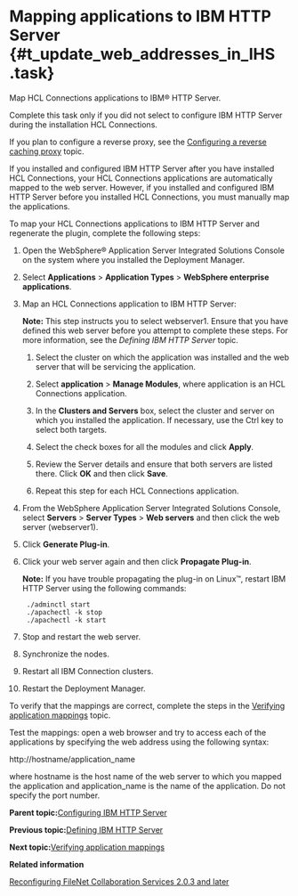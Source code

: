 # Mapping applications to IBM HTTP Server {#t_update_web_addresses_in_IHS .task}

Map HCL Connections applications to IBM® HTTP Server.

Complete this task only if you did not select to configure IBM HTTP Server during the installation HCL Connections.

If you plan to configure a reverse proxy, see the [Configuring a reverse caching proxy](t_install_deploy_caching_proxy.md) topic.

If you installed and configured IBM HTTP Server after you have installed HCL Connections, your HCL Connections applications are automatically mapped to the web server. However, if you installed and configured IBM HTTP Server before you installed HCL Connections, you must manually map the applications.

To map your HCL Connections applications to IBM HTTP Server and regenerate the plugin, complete the following steps:

1.  Open the WebSphere® Application Server Integrated Solutions Console on the system where you installed the Deployment Manager.

2.  Select **Applications** \> **Application Types** \> **WebSphere enterprise applications**.

3.  Map an HCL Connections application to IBM HTTP Server:

    **Note:** This step instructs you to select webserver1. Ensure that you have defined this web server before you attempt to complete these steps. For more information, see the *Defining IBM HTTP Server* topic.

    1.  Select the cluster on which the application was installed and the web server that will be servicing the application.

    2.  Select **application** \> **Manage Modules**, where application is an HCL Connections application.

    3.  In the **Clusters and Servers** box, select the cluster and server on which you installed the application. If necessary, use the Ctrl key to select both targets.

    4.  Select the check boxes for all the modules and click **Apply**.

    5.  Review the Server details and ensure that both servers are listed there. Click **OK** and then click **Save**.

    6.  Repeat this step for each HCL Connections application.

4.  From the WebSphere Application Server Integrated Solutions Console, select **Servers** \> **Server Types** \> **Web servers** and then click the web server \(webserver1\).

5.  Click **Generate Plug-in**.

6.  Click your web server again and then click **Propagate Plug-in**.

    **Note:** If you have trouble propagating the plug-in on Linux™, restart IBM HTTP Server using the following commands:

    ```
     ./adminctl start
     ./apachectl -k stop
     ./apachectl -k start
    
    ```

7.  Stop and restart the web server.

8.  Synchronize the nodes.

9.  Restart all IBM Connection clusters.

10. Restart the Deployment Manager.


To verify that the mappings are correct, complete the steps in the [Verifying application mappings](t_verify_application_mappings.md) topic.

Test the mappings: open a web browser and try to access each of the applications by specifying the web address using the following syntax:

http://hostname/application\_name

where hostname is the host name of the web server to which you mapped the application and application\_name is the name of the application. Do not specify the port number.

**Parent topic:**[Configuring IBM HTTP Server](../install/c_add_ihs_over.md)

**Previous topic:**[Defining IBM HTTP Server](../install/t_create_webserver1_node.md)

**Next topic:**[Verifying application mappings](../install/t_verify_application_mappings.md)

**Related information**  


[Reconfiguring FileNet Collaboration Services 2.0.3 and later](../install/t_inst_reconfig_fncs_for_203.md)

